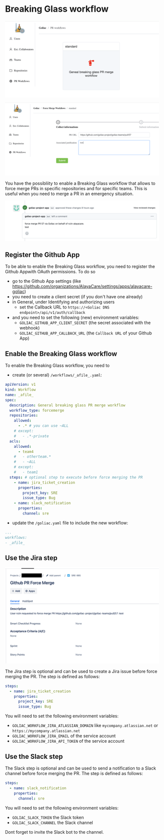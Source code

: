 # Breaking Glass workflow

![PR breaking glass - wizard](images/breakingglass.png)

![PR breaking glass - wizard 2](images/forcemerge_workflow.png)

You have the possibliity to enable a Breaking Glass workflow that allows to force merge PRs in specific repositories and for specific teams. This is useful when you need to merge a PR in an emergency situation.

![PR breaking glass - merged](images/forcemerge_pr_merged.png)


## Register the Github App

To be able to enable the Breaking Glass workflow, you need to register the Github Appwith OAuth permissions. To do so

- go to the Github App settings (like https://github.com/organizations/AlayaCare/settings/apps/alayacare-goliac)
- you need to create a client secret (if you don't have one already)
- in General, under Identifying and authorizing users
    - set the Callback URL to `https://<Goliac DNS endpoint>/api/v1/auth/callback`
- and you need to set the following (new) environment variables:
  - `GOLIAC_GITHUB_APP_CLIENT_SECRET` (the secret associated with the webhook)
  - `GOLIAC_GITHUB_APP_CALLBACK_URL` (the `Callback URL` of your Github App)



## Enable the Breaking Glass workflow

To enable the Breaking Glass workflow, you need to
- create (or several) `/workflows/_afile_.yaml`:

```yaml
apiVersion: v1
kind: Workflow
name: _afile_
spec:
  description: General breaking glass PR merge workflow
  workflow_type: forcemerge
  repositories:
    allowed:
      - .* # you can use ~ALL
    # except:
    #   - .*-private
  acls:
    allowed:
      - team4
    #   - otherteam.*
    #   - ~ALL
    # except:
    #   - team1
  steps: # optional step to execute before force merging the PR
    - name: jira_ticket_creation
      properties:
        project_key: SRE
        issue_type: Bug
    - name: slack_notification
      properties:
        channel: sre
```

- update the `/goliac.yaml` file to include the new workflow:

```yaml
...
workflows:
- _afile_
```

## Use the Jira step

![Jira PR breaking glass](images/forcemerge_jira_ticket.png)

The Jira step is optional and can be used to create a Jira issue before force merging the PR. The step is defined as follows:

```yaml
steps:
  - name: jira_ticket_creation
    properties:
      project_key: SRE
      issue_type: Bug
```

You will need to set the following environment variables:
- `GOLIAC_WORKFLOW_JIRA_ATLASSIAN_DOMAIN` like `mycompany.atlassian.net` or `https://mycompany.atlassian.net`
- `GOLIAC_WORKFLOW_JIRA_EMAIL` of the service account
- `GOLIAC_WORKFLOW_JIRA_API_TOKEN` of the service account


## Use the Slack step

The Slack step is optional and can be used to send a notification to a Slack channel before force merging the PR. The step is defined as follows:

```yaml
steps:
  - name: slack_notification
    properties:
      channel: sre
```

You will need to set the following environment variables:
- `GOLIAC_SLACK_TOKEN` the Slack token
- `GOLIAC_SLACK_CHANNEL` the Slack channel

Dont forget to invite the Slack bot to the channel.

